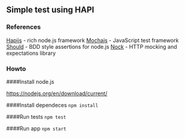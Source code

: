 ## Simple test using HAPI

### References

[Hapijs](https://hapijs.com/) - rich node.js framework
[Mochajs](https://mochajs.org/) - JavaScript test framework
[Should](https://github.com/shouldjs/should.js) - BDD style assertions for node.js
[Nock](https://github.com/node-nock/nock) - HTTP mocking and expectations library

### Howto

####Install node.js

https://nodejs.org/en/download/current/

####Install dependeces
`npm install`

####Run tests
`npm test`

####Run app
`npm start `